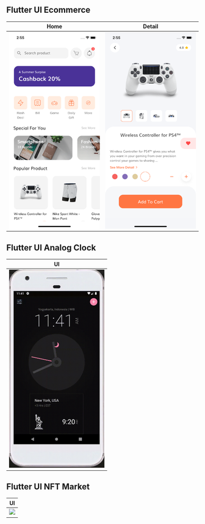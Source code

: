 
## Flutter UI Ecommerce

| Home | Detail |
| --- | --- |
| <img src="images/flutter_ui_ecommerce_1.png" width="250"> | <img src="images/flutter_ui_ecommerce_2.png" width="250"> |

## Flutter UI Analog Clock
| UI |
| --- |
| <img src="images/clock_gif.gif" width="250"> | 

## Flutter UI NFT Market
| UI |
| -- |
| <img src="images/flutter_ui_nft_market.gif" width="250">|
